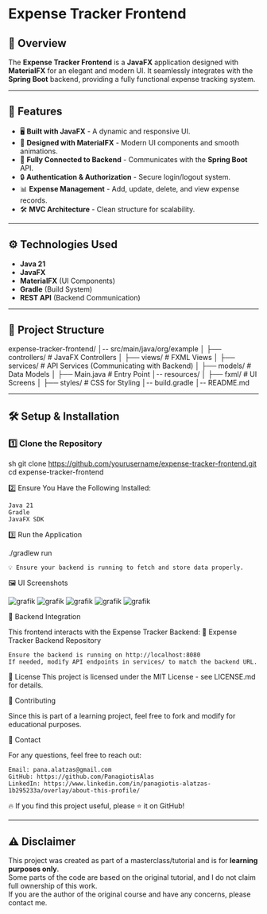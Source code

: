 # Expense Tracker Frontend

## 📌 Overview
The **Expense Tracker Frontend** is a **JavaFX** application designed with **MaterialFX** for an elegant and modern UI. It seamlessly integrates with the **Spring Boot** backend, providing a fully functional expense tracking system.

---

## 🚀 Features
- 🖥️ **Built with JavaFX** - A dynamic and responsive UI.
- 🎨 **Designed with MaterialFX** - Modern UI components and smooth animations.
- 🔗 **Fully Connected to Backend** - Communicates with the **Spring Boot** API.
- 🔒 **Authentication & Authorization** - Secure login/logout system.
- 📊 **Expense Management** - Add, update, delete, and view expense records.
- 🛠️ **MVC Architecture** - Clean structure for scalability.

---

## ⚙️ Technologies Used
- **Java 21**
- **JavaFX**
- **MaterialFX** (UI Components)
- **Gradle** (Build System)
- **REST API** (Backend Communication)

---

## 📂 Project Structure

expense-tracker-frontend/ │-- src/main/java/org/example │ ├── controllers/ # JavaFX Controllers │ ├── views/ # FXML Views │ ├── services/ # API Services (Communicating with Backend) │ ├── models/ # Data Models │ ├── Main.java # Entry Point │-- resources/ │ ├── fxml/ # UI Screens │ ├── styles/ # CSS for Styling │-- build.gradle │-- README.md


---

## 🛠️ Setup & Installation

### 1️⃣ Clone the Repository
sh
git clone https://github.com/yourusername/expense-tracker-frontend.git
cd expense-tracker-frontend

2️⃣ Ensure You Have the Following Installed:

    Java 21
    Gradle
    JavaFX SDK

3️⃣ Run the Application

./gradlew run

    💡 Ensure your backend is running to fetch and store data properly.

🖼️ UI Screenshots

![grafik](https://github.com/user-attachments/assets/8cb49e58-0fe5-459c-8394-000c3a19c746)
![grafik](https://github.com/user-attachments/assets/a5c37180-24ed-45cb-9537-55c0f4efcf19)
![grafik](https://github.com/user-attachments/assets/9f0580b7-44db-4719-b8b7-d15caa7bd44c)
![grafik](https://github.com/user-attachments/assets/c24e21ff-df03-418a-aca8-67e410c5a2ca)
![grafik](https://github.com/user-attachments/assets/2dbd2787-7d53-4299-a488-dbd5961dc7f0)





🔄 Backend Integration

This frontend interacts with the Expense Tracker Backend: 🔗 Expense Tracker Backend Repository

    Ensure the backend is running on http://localhost:8080
    If needed, modify API endpoints in services/ to match the backend URL.

📜 License
This project is licensed under the MIT License - see LICENSE.md for details.


🤝 Contributing

Since this is part of a learning project, feel free to fork and modify for educational purposes.

📩 Contact

For any questions, feel free to reach out:

    Email: pana.alatzas@gmail.com
    GitHub: https://github.com/PanagiotisAlas
    LinkedIn: https://www.linkedin.com/in/panagiotis-alatzas-1b295233a/overlay/about-this-profile/

🔥 If you find this project useful, please ⭐ it on GitHub!


---


## ⚠️ Disclaimer
This project was created as part of a masterclass/tutorial and is for **learning purposes only**.  
Some parts of the code are based on the original tutorial, and I do not claim full ownership of this work.  
If you are the author of the original course and have any concerns, please contact me.
